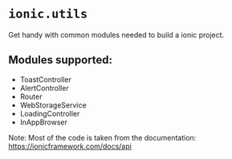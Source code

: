# `ionic.utils`

Get handy with common modules needed to build a ionic project.

## Modules supported:
* ToastController
* AlertController
* Router
* WebStorageService
* LoadingController
* InAppBrowser


Note: Most of the code is taken from the documentation: https://ionicframework.com/docs/api